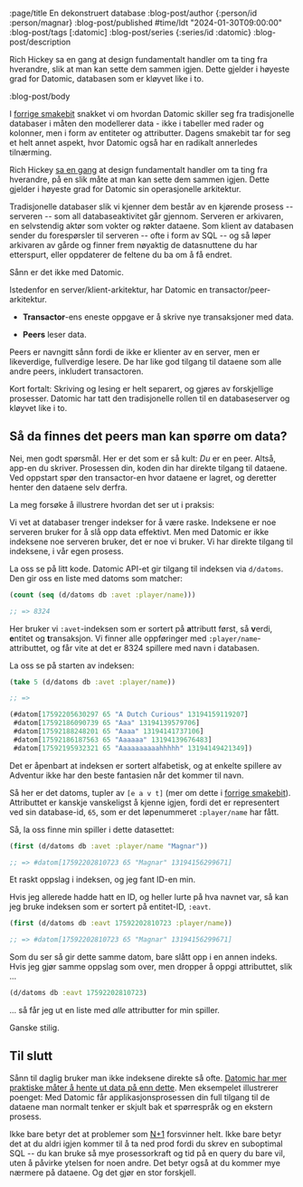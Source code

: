 :page/title En dekonstruert database
:blog-post/author {:person/id :person/magnar}
:blog-post/published #time/ldt "2024-01-30T09:00:00"
:blog-post/tags [:datomic]
:blog-post/series {:series/id :datomic}
:blog-post/description

Rich Hickey sa en gang at design fundamentalt handler om ta ting fra hverandre,
slik at man kan sette dem sammen igjen. Dette gjelder i høyeste grad for
Datomic, databasen som er kløyvet like i to.

:blog-post/body

I [forrige smakebit](/smak-av-datomic/) snakket vi om hvordan Datomic skiller
seg fra tradisjonelle databaser i måten den modellerer data - ikke i tabeller
med rader og kolonner, men i form av entiteter og attributter. Dagens smakebit
tar for seg et helt annet aspekt, hvor Datomic også har en radikalt annerledes tilnærming.

Rich Hickey [sa en gang](https://www.youtube.com/watch?v=QCwqnjxqfmY) at design
fundamentalt handler om ta ting fra hverandre, på en slik måte at man kan sette
dem sammen igjen. Dette gjelder i høyeste grad for Datomic sin operasjonelle
arkitektur.

Tradisjonelle databaser slik vi kjenner dem består av en kjørende prosess --
serveren -- som all databaseaktivitet går gjennom. Serveren er arkivaren, en
selvstendig aktør som vokter og røkter dataene. Som klient av databasen sender
du forespørsler til serveren -- ofte i form av SQL
-- og så løper arkivaren av gårde og finner frem nøyaktig de datasnuttene du har
etterspurt, eller oppdaterer de feltene du ba om å få endret.

Sånn er det ikke med Datomic.

Istedenfor en server/klient-arkitektur, har Datomic en
transactor/peer-arkitektur.

- **Transactor**-ens eneste oppgave er å skrive nye transaksjoner med data.

- **Peers** leser data.

Peers er navngitt sånn fordi de ikke er klienter av en server, men er
likeverdige, fullverdige lesere. De har like god tilgang til dataene som alle
andre peers, inkludert transactoren.

Kort fortalt: Skriving og lesing er helt separert, og gjøres av forskjellige prosesser.
Datomic har tatt den tradisjonelle rollen til en databaseserver og kløyvet like
i to.

## Så da finnes det peers man kan spørre om data?

Nei, men godt spørsmål. Her er det som er så kult: *Du* er en peer. Altså,
app-en du skriver. Prosessen din, koden din har direkte tilgang til dataene. Ved
oppstart spør den transactor-en hvor dataene er lagret, og deretter henter den
dataene selv derfra.

La meg forsøke å illustrere hvordan det ser ut i praksis:

Vi vet at databaser trenger indekser for å være raske. Indeksene er noe
serveren bruker for å slå opp data effektivt. Men med Datomic er ikke indeksene noe
serveren bruker, det er noe vi bruker. Vi har direkte tilgang til indeksene, i
vår egen prosess.

La oss se på litt kode. Datomic API-et gir tilgang til indeksen via `d/datoms`.
Den gir oss en liste med datoms som matcher:

```clj
(count (seq (d/datoms db :avet :player/name)))

;; => 8324
```

Her bruker vi `:avet`-indeksen som er sortert på **a**ttributt først, så
**v**erdi, **e**ntitet og **t**ransaksjon. Vi finner alle oppføringer med
`:player/name`-attributtet, og får vite at det er 8324 spillere med navn i
databasen.

La oss se på starten av indeksen:

```clj
(take 5 (d/datoms db :avet :player/name))

;; =>

(#datom[17592205630297 65 "A Dutch Curious" 13194159119207]
 #datom[17592186090739 65 "Aaa" 13194139579706]
 #datom[17592188248201 65 "Aaaa" 13194141737106]
 #datom[17592186187563 65 "Aaaaaa" 13194139676483]
 #datom[17592195932321 65 "Aaaaaaaaaahhhhh" 13194149421349])
```

Det er åpenbart at indeksen er sortert alfabetisk, og at enkelte spillere av
Adventur ikke har den beste fantasien når det kommer til navn.

Så her er det datoms, tupler av `[e a v t]` (mer om dette i [forrige
smakebit](/smak-av-datomic/)). Attributtet er kanskje vanskeligst å kjenne
igjen, fordi det er representert ved sin database-id, `65`, som er det
løpenummeret `:player/name` har fått.

Så, la oss finne min spiller i dette datasettet:

```clj
(first (d/datoms db :avet :player/name "Magnar"))

;; => #datom[17592202810723 65 "Magnar" 13194156299671]
```

Et raskt oppslag i indeksen, og jeg fant ID-en min.

Hvis jeg allerede hadde hatt en ID, og heller lurte på hva navnet var, så kan
jeg bruke indeksen som er sortert på entitet-ID, `:eavt`.

```clj
(first (d/datoms db :eavt 17592202810723 :player/name))

;; => #datom[17592202810723 65 "Magnar" 13194156299671]
```

Som du ser så gir dette samme datom, bare slått opp i en annen indeks. Hvis jeg gjør
samme oppslag som over, men dropper å oppgi attributtet, slik ...

```clj
(d/datoms db :eavt 17592202810723)
```

... så får jeg ut en liste med *alle* attributter for min spiller.

Ganske stilig.

## Til slutt

Sånn til daglig bruker man ikke indeksene direkte så ofte. [Datomic har mer
praktiske måter å hente ut data på enn dette](/alle-gatene-i-kommunen/). Men
eksempelet illustrerer poenget: Med Datomic får applikasjonsprosessen din full
tilgang til de dataene man normalt tenker er skjult bak et spørrespråk og en
ekstern prosess.

Ikke bare betyr det at problemer som
[N+1](https://docs.sentry.io/product/issues/issue-details/performance-issues/n-one-queries/)
forsvinner helt. Ikke bare betyr det at du aldri igjen kommer til å ta ned prod
fordi du skrev en suboptimal SQL -- du kan bruke så mye prosessorkraft og tid
på en query du bare vil, uten å påvirke ytelsen for noen andre. Det betyr også
at du kommer mye nærmere på dataene. Og det gjør en stor forskjell.
